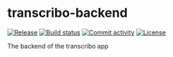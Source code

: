 # transcribo-backend

[![Release](https://img.shields.io/github/v/release/DCC-BS/transcribo-backend)](https://img.shields.io/github/v/release/DCC-BS/transcribo-backend)
[![Build status](https://img.shields.io/github/actions/workflow/status/DCC-BS/transcribo-backend/main.yml?branch=main)](https://github.com/DCC-BS/transcribo-backend/actions/workflows/main.yml?query=branch%3Amain)
[![Commit activity](https://img.shields.io/github/commit-activity/m/DCC-BS/transcribo-backend)](https://img.shields.io/github/commit-activity/m/DCC-BS/transcribo-backend)
[![License](https://img.shields.io/github/license/DCC-BS/transcribo-backend)](https://img.shields.io/github/license/DCC-BS/transcribo-backend)

The backend of the transcribo app
